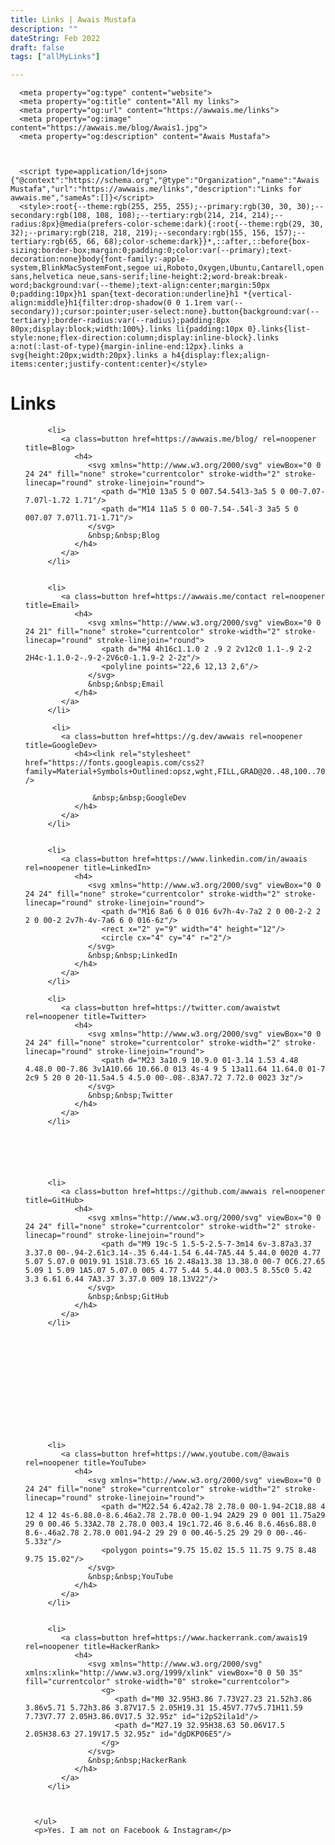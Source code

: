 ```yaml
---
title: Links | Awais Mustafa
description: ""
dateString: Feb 2022
draft: false
tags: ["allMyLinks"]

---
```




<!DOCTYPE html>
<html>
<head>
  <meta charset="utf-8">

  <meta name="viewport" content="width=device-width, initial-scale=1">
  <!-- Include the Open Graph meta tags here -->
    <head>
      <meta name="twitter:card" content="summary_large_image">
      <meta name="twitter:title" content="All my links">
      <meta name="twitter:site" content="@awaistwt">
      <meta name="twitter:description" content="Awais Mustafa">
      <meta name="twitter:image" content="https://awwais.me/blog/Awais1.jpg">
      <meta name="twitter:image:alt" content="All Links of Awais">
      
      <meta property="og:type" content="website">
      <meta property="og:title" content="All my links">
      <meta property="og:url" content="https://awwais.me/links">
      <meta property="og:image" content="https://awwais.me/blog/Awais1.jpg">
      <meta property="og:description" content="Awais Mustafa">
       
       

      <script type=application/ld+json>{"@context":"https://schema.org","@type":"Organization","name":"Awais Mustafa","url":"https://awwais.me/links","description":"Links for awwais.me","sameAs":[]}</script>
      <style>:root{--theme:rgb(255, 255, 255);--primary:rgb(30, 30, 30);--secondary:rgb(108, 108, 108);--tertiary:rgb(214, 214, 214);--radius:8px}@media(prefers-color-scheme:dark){:root{--theme:rgb(29, 30, 32);--primary:rgb(218, 218, 219);--secondary:rgb(155, 156, 157);--tertiary:rgb(65, 66, 68);color-scheme:dark}}*,::after,::before{box-sizing:border-box;margin:0;padding:0;color:var(--primary);text-decoration:none}body{font-family:-apple-system,BlinkMacSystemFont,segoe ui,Roboto,Oxygen,Ubuntu,Cantarell,open sans,helvetica neue,sans-serif;line-height:2;word-break:break-word;background:var(--theme);text-align:center;margin:50px 0;padding:10px}h1 span{text-decoration:underline}h1 *{vertical-align:middle}h1{filter:drop-shadow(0 0 1.1rem var(--secondary));cursor:pointer;user-select:none}.button{background:var(--tertiary);border-radius:var(--radius);padding:8px 80px;display:block;width:100%}.links li{padding:10px 0}.links{list-style:none;flex-direction:column;display:inline-block}.links a:not(:last-of-type){margin-inline-end:12px}.links a svg{height:20px;width:20px}.links a h4{display:flex;align-items:center;justify-content:center}</style>

</head>

   <body>
      <h1 id=h>
         <span>Links</span>
      </h1>
      <ul class=links>


         <li>
            <a class=button href=https://awwais.me/blog/ rel=noopener title=Blog>
               <h4>
                  <svg xmlns="http://www.w3.org/2000/svg" viewBox="0 0 24 24" fill="none" stroke="currentcolor" stroke-width="2" stroke-linecap="round" stroke-linejoin="round">
                     <path d="M10 13a5 5 0 007.54.54l3-3a5 5 0 00-7.07-7.07l-1.72 1.71"/>
                     <path d="M14 11a5 5 0 00-7.54-.54l-3 3a5 5 0 007.07 7.07l1.71-1.71"/>
                  </svg>
                  &nbsp;&nbsp;Blog
               </h4>
            </a>
         </li>


         <li>
            <a class=button href=https://awwais.me/contact rel=noopener title=Email>
               <h4>
                  <svg xmlns="http://www.w3.org/2000/svg" viewBox="0 0 24 21" fill="none" stroke="currentcolor" stroke-width="2" stroke-linecap="round" stroke-linejoin="round">
                     <path d="M4 4h16c1.1.0 2 .9 2 2v12c0 1.1-.9 2-2 2H4c-1.1.0-2-.9-2-2V6c0-1.1.9-2 2-2z"/>
                     <polyline points="22,6 12,13 2,6"/>
                  </svg>
                  &nbsp;&nbsp;Email
               </h4>
            </a>
         </li>
         
          <li>
            <a class=button href=https://g.dev/awwais rel=noopener title=GoogleDev>
               <h4><link rel="stylesheet" href="https://fonts.googleapis.com/css2?family=Material+Symbols+Outlined:opsz,wght,FILL,GRAD@20..48,100..700,0..1,-50..200" />
             
                   &nbsp;&nbsp;GoogleDev
               </h4>
            </a>
         </li>        
         
         
         <li>
            <a class=button href=https://www.linkedin.com/in/awaais rel=noopener title=LinkedIn>
               <h4>
                  <svg xmlns="http://www.w3.org/2000/svg" viewBox="0 0 24 24" fill="none" stroke="currentcolor" stroke-width="2" stroke-linecap="round" stroke-linejoin="round">
                     <path d="M16 8a6 6 0 016 6v7h-4v-7a2 2 0 00-2-2 2 2 0 00-2 2v7h-4v-7a6 6 0 016-6z"/>
                     <rect x="2" y="9" width="4" height="12"/>
                     <circle cx="4" cy="4" r="2"/>
                  </svg>
                  &nbsp;&nbsp;LinkedIn
               </h4>
            </a>
         </li>
         
         <li>
            <a class=button href=https://twitter.com/awaistwt rel=noopener title=Twitter>
               <h4>
                  <svg xmlns="http://www.w3.org/2000/svg" viewBox="0 0 24 24" fill="none" stroke="currentcolor" stroke-width="2" stroke-linecap="round" stroke-linejoin="round">
                     <path d="M23 3a10.9 10.9.0 01-3.14 1.53 4.48 4.48.0 00-7.86 3v1A10.66 10.66.0 013 4s-4 9 5 13a11.64 11.64.0 01-7 2c9 5 20 0 20-11.5a4.5 4.5.0 00-.08-.83A7.72 7.72.0 0023 3z"/>
                  </svg>
                  &nbsp;&nbsp;Twitter
               </h4>
            </a>
         </li>






         <li>
            <a class=button href=https://github.com/awwais rel=noopener title=GitHub>
               <h4>
                  <svg xmlns="http://www.w3.org/2000/svg" viewBox="0 0 24 24" fill="none" stroke="currentcolor" stroke-width="2" stroke-linecap="round" stroke-linejoin="round">
                     <path d="M9 19c-5 1.5-5-2.5-7-3m14 6v-3.87a3.37 3.37.0 00-.94-2.61c3.14-.35 6.44-1.54 6.44-7A5.44 5.44.0 0020 4.77 5.07 5.07.0 0019.91 1S18.73.65 16 2.48a13.38 13.38.0 00-7 0C6.27.65 5.09 1 5.09 1A5.07 5.07.0 005 4.77 5.44 5.44.0 003.5 8.55c0 5.42 3.3 6.61 6.44 7A3.37 3.37.0 009 18.13V22"/>
                  </svg>
                  &nbsp;&nbsp;GitHub
               </h4>
            </a>
         </li>



      





       



         <li>
            <a class=button href=https://www.youtube.com/@awais rel=noopener title=YouTube>
               <h4>
                  <svg xmlns="http://www.w3.org/2000/svg" viewBox="0 0 24 24" fill="none" stroke="currentcolor" stroke-width="2" stroke-linecap="round" stroke-linejoin="round">
                     <path d="M22.54 6.42a2.78 2.78.0 00-1.94-2C18.88 4 12 4 12 4s-6.88.0-8.6.46a2.78 2.78.0 00-1.94 2A29 29 0 001 11.75a29 29 0 00.46 5.33A2.78 2.78.0 003.4 19c1.72.46 8.6.46 8.6.46s6.88.0 8.6-.46a2.78 2.78.0 001.94-2 29 29 0 00.46-5.25 29 29 0 00-.46-5.33z"/>
                     <polygon points="9.75 15.02 15.5 11.75 9.75 8.48 9.75 15.02"/>
                  </svg>
                  &nbsp;&nbsp;YouTube
               </h4>
            </a>
         </li>


         <li>
            <a class=button href=https://www.hackerrank.com/awais19 rel=noopener title=HackerRank>
               <h4>
                  <svg xmlns="http://www.w3.org/2000/svg" xmlns:xlink="http://www.w3.org/1999/xlink" viewBox="0 0 50 35" fill="currentcolor" stroke-width="0" stroke="currentcolor">
                     <g>
                        <path d="M0 32.95H3.86 7.73V27.23 21.52h3.86 3.86v5.71 5.72h3.86 3.87V17.5 2.05H19.31 15.45V7.77v5.71H11.59 7.73V7.77 2.05H3.86.0V17.5 32.95z" id="i2pS2ila1d"/>
                        <path d="M27.19 32.95H38.63 50.06V17.5 2.05H38.63 27.19V17.5 32.95z" id="dgDKP06E5"/>
                     </g>
                  </svg>
                  &nbsp;&nbsp;HackerRank
               </h4>
            </a>
         </li>


         
      </ul>
      <p>Yes. I am not on Facebook & Instagram</p>
      
   </body>
</html>


























